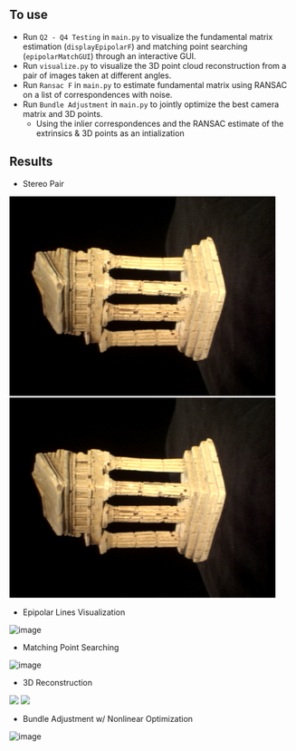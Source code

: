 ## To use
* Run ```Q2 - Q4 Testing``` in ```main.py``` to visualize the fundamental matrix estimation (```displayEpipolarF```) and matching point searching (```epipolarMatchGUI```) through an interactive GUI. 
* Run ```visualize.py``` to visualize the 3D point cloud reconstruction from a pair of images taken at different angles. 
* Run ```Ransac F``` in ```main.py``` to estimate fundamental matrix using RANSAC on a list of correspondences with noise.
* Run ```Bundle Adjustment``` in ```main.py``` to jointly optimize the best camera matrix and 3D points.
    * Using the inlier correspondences and the RANSAC estimate of the extrinsics & 3D points as an intialization
  
## Results
* Stereo Pair
<p float="left">
  <img src="https://github.com/Geniussh/Computer-Vision/blob/main/HW4/data/im1.png" width="470px">
  <img src="https://github.com/Geniussh/Computer-Vision/blob/main/HW4/data/im1.png" width="470px">
</p>
  
* Epipolar Lines Visualization  
  
![image](https://user-images.githubusercontent.com/44150278/138610334-546ace26-0405-4a21-8a3f-0ee99ec970b8.png)
  
* Matching Point Searching  
  
![image](https://user-images.githubusercontent.com/44150278/138610345-804a1b25-36a8-4df0-bedf-84602205c6f4.png)
  
* 3D Reconstruction
<p float="left">
  <img src="https://github.com/Geniussh/Computer-Vision/blob/main/HW4/result/rotation2.gif" width="470px">
  <img src="https://github.com/Geniussh/Computer-Vision/blob/main/HW4/result/rotation1.gif" width="470px">
 </p>
  
* Bundle Adjustment w/ Nonlinear Optimization  
  
![image](https://user-images.githubusercontent.com/44150278/138610364-5800365e-393c-463d-954d-071d7e59e76c.png)
